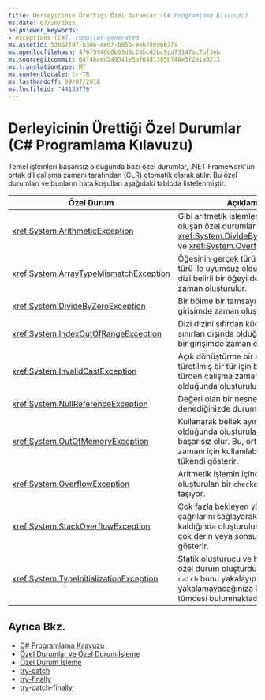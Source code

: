 ```yaml
---
title: Derleyicinin Ürettiği Özel Durumlar (C# Programlama Kılavuzu)
ms.date: 07/20/2015
helpviewer_keywords:
- exceptions [C#], compiler-generated
ms.assetid: 53b52f97-b366-4ed7-b05b-9eb78096b7f9
ms.openlocfilehash: 476f5940b0b93d0c28bcd2bc9ca73147bc7bf3eb
ms.sourcegitcommit: 64f4baed249341e5bf64d1385bf48e3f2e1a0211
ms.translationtype: MT
ms.contentlocale: tr-TR
ms.lasthandoff: 09/07/2018
ms.locfileid: "44135776"
---
```

# <a name="compiler-generated-exceptions-c-programming-guide"></a>Derleyicinin Ürettiği Özel Durumlar (C# Programlama Kılavuzu)
Temel işlemleri başarısız olduğunda bazı özel durumlar, .NET Framework'ün ortak dil çalışma zamanı tarafından (CLR) otomatik olarak atılır. Bu özel durumları ve bunların hata koşulları aşağıdaki tabloda listelenmiştir.  
  
|Özel Durum|Açıklama|  
|---------------|-----------------|  
|<xref:System.ArithmeticException>|Gibi aritmetik işlemler sırasında oluşan özel durumlar için temel sınıf <xref:System.DivideByZeroException> ve <xref:System.OverflowException>.|  
|<xref:System.ArrayTypeMismatchException>|Öğesinin gerçek türü dizinin gerçek türü ile uyumsuz olduğundan bir dizi belirli bir öğeyi depolanamıyor zaman oluşturulur.|  
|<xref:System.DivideByZeroException>|Bir bölme bir tamsayı değeri sıfıra girişimde zaman oluşturulur.|  
|<xref:System.IndexOutOfRangeException>|Dizi dizini sıfırdan küçük veya dizi sınırları dışında olduğunda dizin için bir girişimde zaman oluşturulur.|  
|<xref:System.InvalidCastException>|Açık dönüştürme bir arabirim veya türetilmiş bir tür için bir temel türden çalışma zamanında başarısız olduğunda oluşturulur.|  
|<xref:System.NullReferenceException>|Değeri olan bir nesneye başvurmak denediğinizde durum [null](../../../csharp/language-reference/keywords/null.md).|  
|<xref:System.OutOfMemoryException>|Kullanarak bellek ayırma denemesi olduğunda oluşturulan [yeni](../../../csharp/language-reference/keywords/new-operator.md) işleci başarısız olur. Bu, ortak dil çalışma zamanı için kullanılabilir bellek tükendi gösterir.|  
|<xref:System.OverflowException>|Aritmetik işlemin içinde olduğunda oluşturulan bir `checked` bağlam taşıyor.|  
|<xref:System.StackOverflowException>|Çok fazla bekleyen yöntem çağrılarını sağlayarak yürütme yığın kaldığında oluşturulur; genellikle çok derin veya sonsuz özyineleme gösterir.|  
|<xref:System.TypeInitializationException>|Statik oluşturucu ve hiçbir uyumlu özel durum oluşturduğunda durum `catch` bunu yakalayıp yakalamayacağınıza karar yan tümcesi bulunmaktadır.|  
  
## <a name="see-also"></a>Ayrıca Bkz.

- [C# Programlama Kılavuzu](../../../csharp/programming-guide/index.md)  
- [Özel Durumlar ve Özel Durum İşleme](../../../csharp/programming-guide/exceptions/index.md)  
- [Özel Durum İşleme](../../../csharp/programming-guide/exceptions/exception-handling.md)  
- [try-catch](../../../csharp/language-reference/keywords/try-catch.md)  
- [try-finally](../../../csharp/language-reference/keywords/try-finally.md)  
- [try-catch-finally](../../../csharp/language-reference/keywords/try-catch-finally.md)
